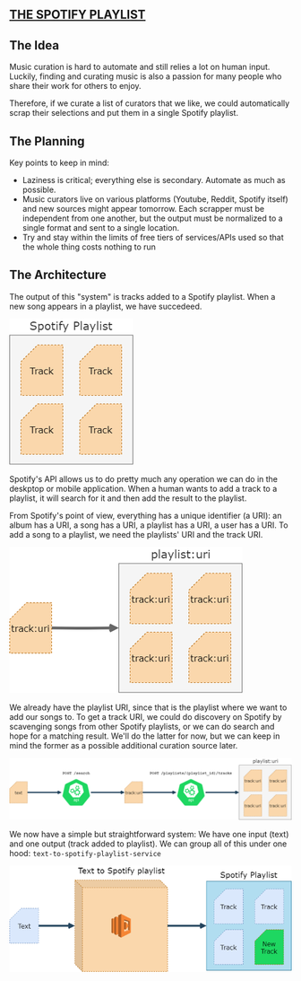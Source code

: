 ## [THE SPOTIFY PLAYLIST](https://open.spotify.com/playlist/6rag6XjWQKCEMxnWOEEVtS?si=s1aiweigRouRSVAMAXXTBA)

## The Idea

Music curation is hard to automate and still relies a lot on human input. Luckily, finding and curating music is also a passion for many people who share their work for others to enjoy.

Therefore, if we curate a list of curators that we like, we could automatically scrap their selections and put them in a single Spotify playlist.

## The Planning

Key points to keep in mind:
* Laziness is critical; everything else is secondary. Automate as much as possible.
* Music curators live on various platforms (Youtube, Reddit, Spotify itself) and new sources might appear tomorrow. Each scrapper must be independent from one another, but the output must be normalized to a single format and sent to a single location.
* Try and stay within the limits of free tiers of services/APIs used so that the whole thing costs nothing to run


## The Architecture

The output of this "system" is tracks added to a Spotify playlist. When a new song appears in a playlist, we have succedeed.

![Playlist with tracks](./media/playlist-only.png)

Spotify's API allows us to do pretty much any operation we can do in the deskptop or mobile application. When a human wants to add a track to a playlist, it will search for it and then add the result to the playlist.

From Spotify's point of view, everything has a unique identifier (a URI): an album has a URI, a song has a URI, a playlist has a URI, a user has a URI. To add a song to a playlist, we need the playlists' URI and the track URI.

![Playlist and tracks URI](./media/playlist-and-tracks.png)

We already have the playlist URI, since that is the playlist where we want to add our songs to. To get a track URI, we could do discovery on Spotify by scavenging songs from other Spotify playlists, or we can do search and hope for a matching result. We'll do the latter for now, but we can keep in mind the former as a possible additional curation source later. 

![Text to playlist](./media/text-to-playlist.png)

We now have a simple but straightforward system: We have one input (text) and one output (track added to playlist). We can group all of this under one hood: `text-to-spotify-playlist-service`

![Text to Spotify service](./media/text-to-spotify-service.png)
